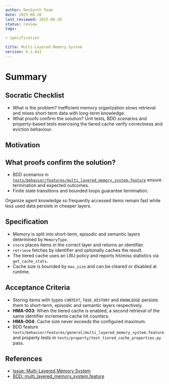```yaml
---
author: DevSynth Team
date: 2025-08-20
last_reviewed: 2025-08-20
status: review
tags:

- specification

title: Multi-Layered Memory System
version: 0.1.0a1
---
```


<!--
Required metadata fields:
- author: document author
- date: creation date
- last_reviewed: last review date
- status: draft | review | published
- tags: search keywords
- title: short descriptive name
- version: specification version
-->

# Summary

## Socratic Checklist
 - What is the problem?
   Inefficient memory organization slows retrieval and mixes short-term data
   with long-term knowledge.
 - What proofs confirm the solution?
   Unit tests, BDD scenarios and property-based tests exercising the tiered
   cache verify correctness and eviction behaviour.

## Motivation

## What proofs confirm the solution?
- BDD scenarios in [`tests/behavior/features/multi_layered_memory_system.feature`](../../tests/behavior/features/multi_layered_memory_system.feature) ensure termination and expected outcomes.
- Finite state transitions and bounded loops guarantee termination.

Organize agent knowledge so frequently accessed items remain fast while less
used data persists in cheaper layers.

## Specification
- Memory is split into short-term, episodic and semantic layers determined by
  `MemoryType`.
- `store` places items in the correct layer and returns an identifier.
- `retrieve` fetches by identifier and optionally caches the result.
- The tiered cache uses an LRU policy and reports hit/miss statistics via
  `get_cache_stats`.
- Cache size is bounded by `max_size` and can be cleared or disabled at runtime.

## Acceptance Criteria
- Storing items with types `CONTEXT`, `TASK_HISTORY` and `KNOWLEDGE` persists
  them to short-term, episodic and semantic layers respectively.
- **HMA-003**: When the tiered cache is enabled, a second retrieval of the same
  identifier increments cache hit counters.
- **HMA-004**: Cache size never exceeds the configured maximum.
- BDD feature `tests/behavior/features/general/multi_layered_memory_system.feature`
  and property tests in `tests/property/test_tiered_cache_properties.py` pass.

## References

- [Issue: Multi-Layered Memory System](../../issues/multi-layered-memory-system.md)
- [BDD: multi_layered_memory_system.feature](../../tests/behavior/features/multi_layered_memory_system.feature)
